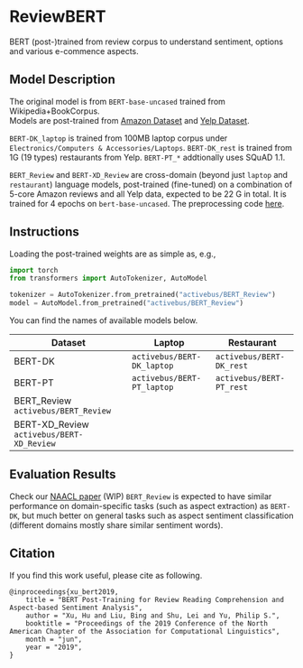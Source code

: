 # ReviewBERT

BERT (post-)trained from review corpus to understand sentiment, options and various e-commence aspects.


## Model Description

The original model is from `BERT-base-uncased` trained from Wikipedia+BookCorpus.  
Models are post-trained from [Amazon Dataset](http://jmcauley.ucsd.edu/data/amazon/) and [Yelp Dataset](https://www.yelp.com/dataset/challenge/).  

`BERT-DK_laptop` is trained from 100MB laptop corpus under `Electronics/Computers & Accessories/Laptops`. `BERT-DK_rest` is trained from 1G (19 types) restaurants from Yelp.
`BERT-PT_*` addtionally uses SQuAD 1.1.  

`BERT_Review` and `BERT-XD_Review` are cross-domain (beyond just `laptop` and `restaurant`) language models, post-trained (fine-tuned) on a combination of 5-core Amazon reviews and all Yelp data, expected to be 22 G in total. It is trained for 4 epochs on `bert-base-uncased`.
The preprocessing code [here](https://github.com/howardhsu/BERT-for-RRC-ABSA/transformers).

## Instructions
Loading the post-trained weights are as simple as, e.g., 

```python
import torch
from transformers import AutoTokenizer, AutoModel

tokenizer = AutoTokenizer.from_pretrained("activebus/BERT_Review")
model = AutoModel.from_pretrained("activebus/BERT_Review")

```
You can find the names of available models below.

| Dataset                                  | Laptop                   |             Restaurant |
|------------------------------------------|--------------------------|------------------------|
| BERT-DK                                  |`activebus/BERT-DK_laptop`|`activebus/BERT-DK_rest`|
| BERT-PT                                  |`activebus/BERT-PT_laptop`|`activebus/BERT-PT_rest`|
| BERT_Review `activebus/BERT_Review`      |                          |                        |
| BERT-XD_Review `activebus/BERT-XD_Review`|                          |                        |


## Evaluation Results

Check our [NAACL paper](https://www.aclweb.org/anthology/N19-1242.pdf) 
(WIP) `BERT_Review` is expected to have similar performance on domain-specific tasks (such as aspect extraction) as `BERT-DK`, but much better on general tasks such as aspect sentiment classification (different domains mostly share similar sentiment words).


## Citation
If you find this work useful, please cite as following.
```
@inproceedings{xu_bert2019,
    title = "BERT Post-Training for Review Reading Comprehension and Aspect-based Sentiment Analysis",
    author = "Xu, Hu and Liu, Bing and Shu, Lei and Yu, Philip S.",
    booktitle = "Proceedings of the 2019 Conference of the North American Chapter of the Association for Computational Linguistics",
    month = "jun",
    year = "2019",
}
```
